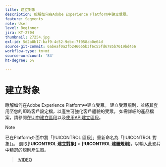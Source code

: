 ```yaml
---
title: 建立對象
description: 瞭解如何在Adobe Experience Platform中建立受眾。
feature: Segments
role: User
level: Beginner
jira: KT-2704
thumbnail: 27254.jpg
exl-id: 5d2a8b17-baf9-4c52-9ebc-7f058ab0e64d
source-git-commit: 6abeaf0a2fb246655b3f6c55fd6785b7619bd456
workflow-type: tm+mt
source-wordcount: '84'
ht-degree: 5%

---
```


# 建立對象

瞭解如何在Adobe Experience Platform中建立受眾。 建立受眾規則，並將其套用至您的即時客戶設定檔，以產生可強化客戶體驗的受眾。 如需詳細的產品檔案，請參閱[在UI中建立區段](https://experienceleague.adobe.com/docs/experience-platform/segmentation/ui/overview.html?lang=zh-Hant)以及[使用API建立區段](https://experienceleague.adobe.com/docs/experience-platform/segmentation/tutorials/create-a-segment.html)。

>[!NOTE]
>
> 已在Platform介面中將「[!UICONTROL 區段]」重新命名為「[!UICONTROL 對象]」。 選取&#x200B;**[!UICONTROL 建立對象]** > **[!UICONTROL 建置規則]**，以輸入此影片中精選的規則產生器。

>[!VIDEO](https://video.tv.adobe.com/v/27254?learn=on&enablevpops)

